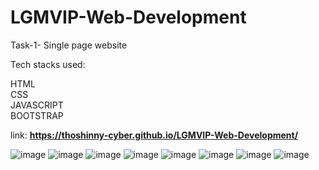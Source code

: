 # LGMVIP-Web-Development
 
Task-1- Single page website

Tech stacks used:

HTML   
CSS  
JAVASCRIPT  
BOOTSTRAP 

link: **https://thoshinny-cyber.github.io/LGMVIP-Web-Development/**

![image](https://user-images.githubusercontent.com/69354714/127661792-8638f363-50aa-438e-aa2a-190faa8f0c82.png)
![image](https://user-images.githubusercontent.com/69354714/127661908-0370c97b-96f1-4a9a-a335-88bd7b662be6.png)
![image](https://user-images.githubusercontent.com/69354714/127662055-8fa507e8-01c4-49e0-895f-d6fde70d64d4.png)
![image](https://user-images.githubusercontent.com/69354714/127662183-63e37f8f-f249-4daa-a3ad-b542debff842.png)
![image](https://user-images.githubusercontent.com/69354714/127662248-32875cd8-87ce-4340-964e-4a672e68d717.png)
![image](https://user-images.githubusercontent.com/69354714/127662345-6c01d0ae-11c2-46e9-9714-ef6b0a591526.png)
![image](https://user-images.githubusercontent.com/69354714/127662424-38eae234-1cee-4610-8cfc-b72db6b9de26.png)
![image](https://user-images.githubusercontent.com/69354714/127662480-30811bfa-7078-4c24-8cbe-a5ce6ce28b86.png)

